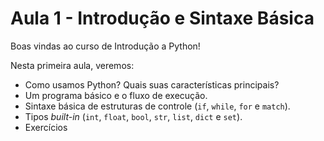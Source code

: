 Aula 1 - Introdução e Sintaxe Básica
====================================

Boas vindas ao curso de Introdução a Python!

Nesta primeira aula, veremos:

- Como usamos Python? Quais suas características principais?
- Um programa básico e o fluxo de execução.
- Sintaxe básica de estruturas de controle (`if`, `while`, `for` e `match`).
- Tipos *built-in* (`int`, `float`, `bool`, `str`, `list`, `dict` e `set`).
- Exercícios
